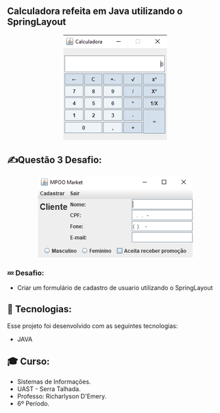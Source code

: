 ## Calculadora refeita em Java utilizando o SpringLayout

<p align="center">
  <img alt="GitHub language" count src=https://github.com/LucasGabryellll/Calculadora2/blob/main/image/calculadora.PNG>
  
 ## ✍️Questão 3 Desafio:
  <p align="center">
  <img alt="GitHub language" count src=https://github.com/LucasGabryellll/Calculadora2/blob/main/image/questao3.PNG>
    
 ### 💤 Desafio:
  - Criar um formulário de cadastro de usuario utilizando o SpringLayout
  
## 🚀 Tecnologias:
  Esse projeto foi desenvolvido com as seguintes tecnologias:
   - JAVA

  
## 🎓 Curso:
 - Sistemas de Informações.
 - UAST - Serra Talhada.
 - Professo: Richarlyson D'Emery.
 - 6º Período.
